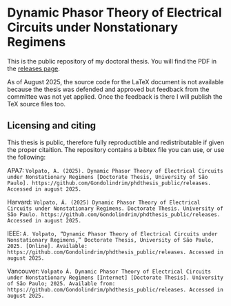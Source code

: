 # Dynamic Phasor Theory of Electrical Circuits under Nonstationary Regimens

This is the public repository of my doctoral thesis. You will find the PDF in the [releases page](https://github.com/Gondolindrim/phdthesis_public/releases).

As of August 2025, the source code for the LaTeX document is not available because the thesis was defended and approved but feedback from the committee was not yet applied. Once the feedback is there I will publish the TeX source files too.

## Licensing and citing

This thesis is public, therefore fully reproductible and redistributable if given the proper citaition. The repository contains a bibtex file you can use, or use the following:

APA7: `Volpato, A. (2025). Dynamic Phasor Theory of Electrical Circuits under Nonstationary Regimens [Doctorate Thesis, University of São Paulo]. https://github.com/Gondolindrim/phdthesis_public/releases. Accessed in august 2025.`

Harvard: `Volpato, Á. (2025) Dynamic Phasor Theory of Electrical Circuits under Nonstationary Regimens. Doctorate Thesis. University of São Paulo. https://github.com/Gondolindrim/phdthesis_public/releases. Accessed in august 2025.`

IEEE: `Á. Volpato, “Dynamic Phasor Theory of Electrical Circuits under Nonstationary Regimens,” Doctorate Thesis, University of São Paulo, 2025. [Online]. Available: https://github.com/Gondolindrim/phdthesis_public/releases. Accessed in august 2025.`

Vancouver: `Volpato Á. Dynamic Phasor Theory of Electrical Circuits under Nonstationary Regimens [Internet] [Doctorate Thesis]. University of São Paulo; 2025. Available from: https://github.com/Gondolindrim/phdthesis_public/releases. Accessed in august 2025.`
